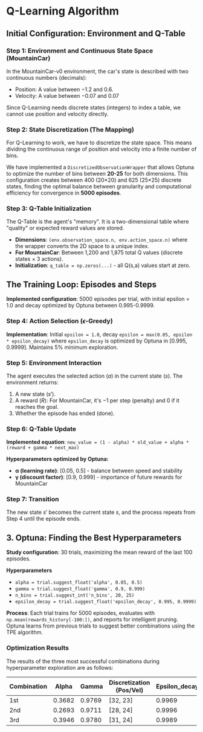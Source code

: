 # Q-Learning Algorithm
## Initial Configuration: Environment and Q-Table
### Step 1: Environment and Continuous State Space (MountainCar)
In the MountainCar-v0 environment, the car's state is described with two continuous numbers (decimals):

- Position: A value between $-1.2$ and $0.6$.
- Velocity: A value between $-0.07$ and $0.07$

Since Q-Learning needs discrete states (integers) to index a table, we cannot use position and velocity directly.

### Step 2: State Discretization (The Mapping)
For Q-Learning to work, we have to discretize the state space. This means dividing the continuous range of position and velocity into a finite number of bins.

We have implemented a `DiscretizedObservationWrapper` that allows Optuna to optimize the number of bins between **20-25** for both dimensions. This configuration creates between 400 (20×20) and 625 (25×25) discrete states, finding the optimal balance between granularity and computational efficiency for convergence in **5000 episodes**.

### Step 3: Q-Table Initialization
The Q-Table is the agent's "memory". It is a two-dimensional table where "quality" or expected reward values are stored.

- **Dimensions**: `(env.observation_space.n, env.action_space.n)` where the wrapper converts the 2D space to a unique index.
- **For MountainCar**: Between 1,200 and 1,875 total Q values (discrete states × 3 actions).
- **Initialization**: `q_table = np.zeros(...)` - all Q(s,a) values start at zero.

## The Training Loop: Episodes and Steps
**Implemented configuration**: 5000 episodes per trial, with initial epsilon = 1.0 and decay optimized by Optuna between 0.995-0.9999.

### Step 4: Action Selection ($\epsilon$-Greedy)
**Implementation**: Initial `epsilon = 1.0`, decay `epsilon = max(0.05, epsilon * epsilon_decay)` where `epsilon_decay` is optimized by Optuna in [0.995, 0.9999]. Maintains 5% minimum exploration.

### Step 5: Environment Interaction
The agent executes the selected action ($a$) in the current state ($s$). The environment returns:

1. A new state ($s'$).
2. A reward ($R$): For MountainCar, it's $-1$ per step (penalty) and $0$ if it reaches the goal.
3. Whether the episode has ended (done).

### Step 6: Q-Table Update
**Implemented equation**: `new_value = (1 - alpha) * old_value + alpha * (reward + gamma * next_max)`

**Hyperparameters optimized by Optuna:**
- **α (learning rate)**: [0.05, 0.5] - balance between speed and stability
- **γ (discount factor)**: [0.9, 0.999] - importance of future rewards for MountainCar

### Step 7: Transition
The new state $s'$ becomes the current state $s$, and the process repeats from Step 4 until the episode ends.

## 3. Optuna: Finding the Best Hyperparameters
**Study configuration**: 30 trials, maximizing the mean reward of the last 100 episodes.

**Hyperparameters**
- `alpha = trial.suggest_float('alpha', 0.05, 0.5)`
- `gamma = trial.suggest_float('gamma', 0.9, 0.999)` 
- `n_bins = trial.suggest_int('n_bins', 20, 25)`
- `epsilon_decay = trial.suggest_float('epsilon_decay', 0.995, 0.9999)`

**Process**: Each trial trains for 5000 episodes, evaluates with `np.mean(rewards_history[-100:])`, and reports for intelligent pruning. Optuna learns from previous trials to suggest better combinations using the TPE algorithm.

### Optimization Results
The results of the three most successful combinations during hyperparameter exploration are as follows:

| Combination | Alpha | Gamma | Discretization (Pos/Vel) | Epsilon_decay |
|-------------|-------|-------|--------|---------------|
| 1st | 0.3682 | 0.9769 | [32, 23] | 0.9969 |
| 2nd | 0.2693 | 0.9711 | [28, 24] | 0.9996 |
| 3rd | 0.3946 | 0.9780 | [31, 24] | 0.9989 |